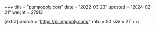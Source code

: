 +++
title = "pumpopoly.com"
date = "2022-03-23"
updated = "2024-02-21"
weight = 27913

[extra]
source = "https://pumpopoly.com/"
ratio = 50
size = 27
+++
